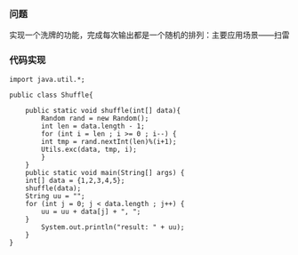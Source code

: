 ### 问题
实现一个洗牌的功能，完成每次输出都是一个随机的排列：主要应用场景——扫雷

### 代码实现

	import java.util.*;

	public class Shuffle{

		public static void shuffle(int[] data){
		    Random rand = new Random();
		    int len = data.length - 1;
		    for (int i = len ; i >= 0 ; i--) {
			int tmp = rand.nextInt(len)%(i+1);
			Utils.exc(data, tmp, i);
		    }
		}
		public static void main(String[] args) {
		int[] data = {1,2,3,4,5};
		shuffle(data);
		String uu = "";
		for (int j = 0; j < data.length ; j++) {
		    uu = uu + data[j] + ", ";
		}
			System.out.println("result: " + uu);
		}
	}

